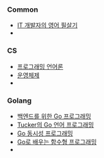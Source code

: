 ### Common
* [IT 개발자의 영어 필살기](https://www.yes24.com/Product/Goods/85385648)
* 

### CS
* [프로그래밍 언어론](https://www.yes24.com/Product/Goods/97518038)
* [운영체제](https://www.yes24.com/Product/Goods/89496122)
* 

### Golang
* [백엔드를 위한 Go 프로그래밍](https://www.yes24.com/Product/Goods/111746587)
* [Tucker의 Go 언어 프로그래밍](https://www.yes24.com/Product/Goods/99108736)
* [Go 동시성 프로그래밍](https://www.yes24.com/Product/Goods/74820845)
* [Go로 배우는 함수형 프로그래밍](https://www.yes24.com/Product/Goods/73293439)
* 